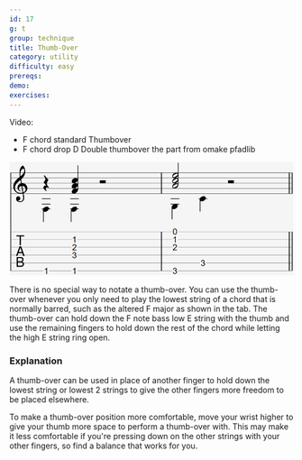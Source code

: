 ```yaml
---
id: 17
g: t
group: technique
title: Thumb-Over
category: utility
difficulty: easy
prereqs: 
demo: 
exercises:
---
```


Video:
- F chord standard Thumbover
- F chord drop D Double thumbover the part from omake pfadlib

<div class="tabImg">
  <img src="thumb-over.jpg" />
</div>

There is no special way to notate a thumb-over. You can use the thumb-over whenever you only need to play the <span class="tt" data-tip="the string with the lowest pitch, or at the bottom of the tab">lowest string</span> of a chord that is normally barred, such as the altered F major as shown in the tab. The thumb-over can hold down the F note bass <span class="tt" data-tip="the E string with the lowest pitch, or at the bottom of the tab">low E string</span> with the thumb and use the remaining fingers to hold down the rest of the chord while letting the <span class="tt" data-tip="the E string with the highest pitch, or at the top of the tab">high E string</span> ring open.

### Explanation

A thumb-over can be used in place of another finger to hold down the <span class="tt" data-tip="the string with the lowest pitch, or at the bottom of the tab">lowest string</span> or lowest 2 strings to give the other fingers more freedom to be placed elsewhere.

To make a thumb-over position more comfortable, move your wrist higher to give your thumb more space to perform a thumb-over with. This may make it less comfortable if you're pressing down on the other strings with your other fingers, so find a balance that works for you.